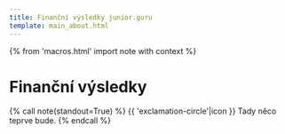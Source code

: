 ```yaml
---
title: Finanční výsledky junior.guru
template: main_about.html
---
```


{% from 'macros.html' import note with context %}

# Finanční výsledky

{% call note(standout=True) %}
  {{ 'exclamation-circle'|icon }} Tady něco teprve bude.
{% endcall %}
